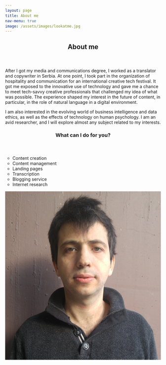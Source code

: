 ```yaml
---
layout: page
title: About me
nav-menu: true
image: /assets/images/lookatme.jpg
---
```


<!-- Main -->
<div id="main" class="alt">

<!-- One -->
<section id="one">
	<div class="inner">
		<header>
			<h1>About me</h1>
		</header>

<div class="row">
<div class="6u 12u$(small)">
		<p>After I got my media and communications degree, I worked as a translator and copywriter in Serbia. At one point, I took part in the organization of hospitality and communication for an international creative tech festival. It got me exposed to the innovative use of technology and gave me a chance to meet tech-savvy creative professionals that challenged my idea of what was possible. The experience shaped my interest in the future of content, in particular, in the role of natural language in a digital environment.</p> 

<p>I am also interested in the evolving world of business intelligence and data ethics, as well as the effects of technology on human psychology. I am an avid researcher, and I will explore almost any subject related to my interests.</p>

   <header>
       <h3>What can I do for you?</h3>
     </header>
     <ul type = "circle">
       <li>Content creation</li>
       <li>Content management</li>
       <li>Landing pages</li>
       <li>Transcription</li>
       <li>Blogging service</li>
       <li>Internet research</li>
     </ul>
</div>
	
	
</div>
	<div class="6u 12u$(small)">
		<span class="image right">
            <img src="/assets/images/aboutme.jpg" alt="Aboutme">
        </span>
    </div>
</div>

</div>
